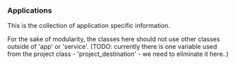 ### Applications ###

<!-- -meta- basic -->
This is the collection of application specific information.

<!-- -meta- detail -->
For the sake of modularity, the classes here should not use other
classes outside of 'app' or 'service'.
(TODO: currently there is one variable used from the project
class - 'project\_destination' - we need to eliminate it here..)

